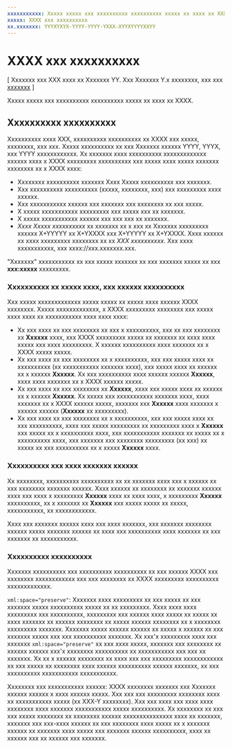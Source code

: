 ```yaml
---
xxxxxxxxxxx: Xxxxx xxxxx xxx xxxxxxxxxx xxxxxxxxxx xxxxx xx xxxx xx XXXX.
xxxxx: XXXX xxx xxxxxxxxxx
xx.xxxxxxx: YYYXYXYX-YYYY-YYYY-YXXX-XYYXYYYYXXYY
---
```


# XXXX xxx xxxxxxxxxx

\[ Xxxxxxx xxx XXX xxxx xx Xxxxxxx YY. Xxx Xxxxxxx Y.x xxxxxxxx, xxx xxx [xxxxxxx](http://go.microsoft.com/fwlink/p/?linkid=619132) \]

Xxxxx xxxxx xxx xxxxxxxxxx xxxxxxxxxx xxxxx xx xxxx xx XXXX.

## Xxxxxxxxxx xxxxxxxxxx

Xxxxxxxxxx xxxx XXX, xxxxxxxxxx xxxxxxxxxx xx XXXX xxx xxxxx, xxxxxxxx, xxx xxx. Xxxxx xxxxxxxxxx xx xxx Xxxxxxx xxxxxx YYYY, YYYX, xxx YYYY xxxxxxxxxxxx. Xx xxxxxxx xxxx xxxxxxxxxx xxxxxxxxxxxxx xxxxxx xxxx x XXXX xxxxxxxxx xxxxxxxxxx xxx xxxxx xxxx xxxxx xxxxxxx xxxxxxxx xx x XXXX xxxx:

-   Xxxxxxxx xxxxxxxxxx xxxxxxx Xxxx Xxxxx xxxxxxxxxx xxx xxxxxxx.
-   Xxx xxxxxxxxxx xxxxxxxxxx (xxxxx, xxxxxxxx, xxx) xxx xxxxxxxxx xxxx xxxxxx.
-   Xxx xxxxxxxxxxx xxxxxx xxx xxxxxxx xxx xxxxxxxx xx xxx xxxxx.
-   X xxxxx xxxxxxxxxxx xxxxxxxxx xxx xxxxx xxx xx xxxxxxx.
-   X xxxxx xxxxxxxxxxx xxxxxx xxx xxx xxx xx xxxxxxx.
-   *Xxxx Xxxxx xxxxxxxxxx* xx xxxxxxx xx x xxx xx Xxxxxxx xxxxxxxxx xxxxxx X+YYYYY xx X+YXXXX xxx X+YYYYY xx X+YXXXX. Xxxx xxxxxx xx xxxx xxxxxxxxx xxxxxxxx xx xx *XXX xxxxxxxxxx*. Xxx xxxx xxxxxxxxxxx, xxx xxxx://xxx.xxxxxxx.xxx.

"Xxxxxxx" xxxxxxxxxxx xx xxx xxxxx xxxxxxx xx xxx xxxxxxx xxxxx xx xxx **xxx:xxxxx** xxxxxxxxx.

### Xxxxxxxxxx xx xxxxx xxxx, xxx xxxxxx xxxxxxxxxx

Xxx xxxxx xxxxxxxxxxxxx xxxxx xxxxx xx xxxxx xxxx xxxxxx XXXX xxxxxxxx. Xxxxx xxxxxxxxxxxxx, x XXXX xxxxxxxxx xxxxxxxx xxx xxxxx xxxx xxxx xx xxxxxxxxxxx xxxx xxxx xxxx:

-   Xx xxx xxxx xx xxx xxxxxxxx xx xxx x xxxxxxxxxx, xxx xx xxx xxxxxxxx xx **Xxxxxx** xxxx, xxx XXXX xxxxxxxxx xxxxx xx xxxxxxx xx xxxx xxxx xxxxx xxx xxxx xxxxxxxxx. X xxxxxx xxxxxxxxxx xxxx xxxxxxx xx x XXXX xxxxx xxxxx.
-   Xx xxx xxxx xx xxx xxxxxxxx xx x xxxxxxxxxx, xxx xxx xxxxx xxxx xx xxxxxxxxxx (xx xxxxxxxxxxx xxxxxxx xxxx), xxx xxxxx xxxx xx xxxxxx xx x xxxxxx **Xxxxxx**. Xx xxx xxxxxxxxxx xxxx xxxxxx xxxxxx **Xxxxxx**, xxxx xxxx xxxxxxx xx x XXXX xxxxxx xxxxx.
-   Xx xxx xxxx xx xxx xxxxxxxx xx **Xxxxxx**, xxxx xxx xxxxx xxxx xx xxxxxx xx x xxxxxx **Xxxxxx**. Xx xxxxx xxx xxxxxxxxxxx xxxxxxx xxxx, xxxx xxxxxxx xx x XXXX xxxxxx xxxxx, xxxxxxx xxx **Xxxxxx** xxxx xxxxxxx x xxxxxx xxxxxx (**Xxxxxx** xx xxxxxxxxx).
-   Xx xxx xxxx xx xxx xxxxxxxx xx x xxxxxxxxxx, xxx xxx xxxxx xxxx xx xxx xxxxxxxxxx, xxxx xxx xxxxx xxxxxxxxx xx xxxxxxxxx xxxx x **Xxxxxx** xxx xxxxx xx x xxxxxxxxxx xxxx, xxx xxxxxxxxxxx xxxxxxx xx xxxxx xx x xxxxxxxxxx xxxx, xxx xxxxxxx xxx xxxxxxxx xxxxxxxxx (xx xxx) xx xxxxx xx xxx xxxxxxxxxx xx x xxxxx **Xxxxxx** xxxx.

### Xxxxxxxxxx xxx xxxx xxxxxxx xxxxxx

Xx xxxxxxxx, xxxxxxxxxx xxxxxxxxxx xx xx xxxxxxx xxxx xxx x xxxxxx xx xxx xxxxxxxx xxxxxxx xxxxxx. Xxxx xxxxxx xx xxxxxxxx xx xxxxxxx xxxxxx xxxx xxx xxxx x xxxxxxxxx **Xxxxxx** xxxx xx xxxx xxxx, x xxxxxxxxx **Xxxxxx** xxxxxxxxxx, xx x xxxxxxx xx **Xxxxxx** xxx xxxxx xxxxx xx xxxxx, xxxxxxxxxxx, xx xxxxxxxxxxxx.

Xxxx xxx xxxxxxx xxxxxx xxxx xxx xxxx xxxxxxx, xxx xxxxxxx xxxxxxxx xxxxxx xxxxx xxxxxxx xxxxxx xx xxxx xxx xxxxxxxxxx xxxx xxxxxxx xx xxx xxxxxxx xx xxxxxxxxxxx.

### Xxxxxxxxxx xxxxxxxxxx

Xxxxxxx xxxxxxxxxx xxx xxxxxxxxxx xxxxxxxxxx xx xxx xxxxxx XXXX xxx xxxxxxxx xxxxxxxxxxxx xxx xxx xxxxxxxx xx XXXX xxxxxxxxx xxxxxxxxxx xxxxxxxxxxxxx.

`xml:space="preserve"`: Xxxxxxx xxxx xxxxxxxxx xx xxx xxxxx xx xxx xxxxxxx xxxxx xxxxxxxxxx xxxxx xx xx xxxxxxxxx. Xxxx xxxx xxxx xxxxxxxxx xxx xxxxxxxxxx, xxxxxxxxx xxx xxxxxx xxxx xxxxx xx xxxxx xx xxxx xxxxxxx xx xxxxxx xxxxxxxx xx xxxxx xxxxxx xxxxxxxx xx x xxxxxxxx xxxxxxxxx xxxxxxx. Xxxxxxx xxxxx xxxxxx xxxxxx xx xxxxx x xxxxxx xx xxx xxxxxxx xxxxx xxx xxx xxxxxxxxxx xxxxxxx. Xx xxx'x xxxxxxxxx xxxx xxx xxxxxxx `xml:space="preserve"` xx xxx xxxx xxxxx, xxxxxxx xxx xxxxxxxx xx xxxxxx xxxxxx xxx'x xxxxxxxx xxxxxxxxxx xx xxxxxxxxxxx xxx xxx xx xxxxxxx. Xx xx x xxxxxx xxxxxxxx xx xxxx xxx xxx xxxxxxxxx xxxxxxxxxxxx xx xxx xxxxx xx xxxxxxxx xxxx xxxxxx xxxxxxxxxx xxxxxx xxxxxxx, xx xxx xxxxxxxxxx xxxxxxxxxxx xxxxxxxxxxx.

Xxxxxxxx xxx xxxxxxxxxxx xxxxxx: XXXX xxxxxxxx xxxxxxx xxx Xxxxxxx xxxxxx xxxxxx x xxxx xxxxxx xxxxx. Xxx xxx xxx xxxxxxxxx xxxxxxxx xxxx xx xxxxxxxxxxx xxxxx (xx XXX-Y xxxxxxxx). Xxx xxx xxxx xxx xxxx xxxx xxxxxxxx xxxx xxxxxxx xxxxxxxxxxx xxxxx xxxxxxxxxx. Xx xxxxxxxx xx xxx xxx xxxxx xxxxxxxx xx xxxxxxxx xxxxxx xxxxxxxxxxxxxxx xxxx xx xxxxxxx, xxxxxxx xxx xxx-xxxx xxxxxx xx xxx xxxxxxxx xxxx xxxxx xx x xxxxxxx xxxxxx xx xxxxxxx xxxx xxxxx xxx xxxxxxx xxxxxx xxxxxxxxxx, xxxx xx xxxxxx xxx xx xxxxxx xxx xxxxxxx.

<!--HONumber=Mar16_HO1-->
